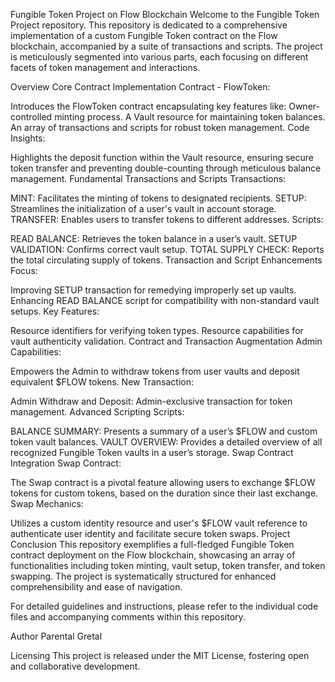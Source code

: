 Fungible Token Project on Flow Blockchain
Welcome to the Fungible Token Project repository. This repository is dedicated to a comprehensive implementation of a custom Fungible Token contract on the Flow blockchain, accompanied by a suite of transactions and scripts. The project is meticulously segmented into various parts, each focusing on different facets of token management and interactions.

Overview
Core Contract Implementation
Contract - FlowToken:

Introduces the FlowToken contract encapsulating key features like:
Owner-controlled minting process.
A Vault resource for maintaining token balances.
An array of transactions and scripts for robust token management.
Code Insights:

Highlights the deposit function within the Vault resource, ensuring secure token transfer and preventing double-counting through meticulous balance management.
Fundamental Transactions and Scripts
Transactions:

MINT: Facilitates the minting of tokens to designated recipients.
SETUP: Streamlines the initialization of a user's vault in account storage.
TRANSFER: Enables users to transfer tokens to different addresses.
Scripts:

READ BALANCE: Retrieves the token balance in a user’s vault.
SETUP VALIDATION: Confirms correct vault setup.
TOTAL SUPPLY CHECK: Reports the total circulating supply of tokens.
Transaction and Script Enhancements
Focus:

Improving SETUP transaction for remedying improperly set up vaults.
Enhancing READ BALANCE script for compatibility with non-standard vault setups.
Key Features:

Resource identifiers for verifying token types.
Resource capabilities for vault authenticity validation.
Contract and Transaction Augmentation
Admin Capabilities:

Empowers the Admin to withdraw tokens from user vaults and deposit equivalent $FLOW tokens.
New Transaction:

Admin Withdraw and Deposit: Admin-exclusive transaction for token management.
Advanced Scripting
Scripts:

BALANCE SUMMARY: Presents a summary of a user’s $FLOW and custom token vault balances.
VAULT OVERVIEW: Provides a detailed overview of all recognized Fungible Token vaults in a user’s storage.
Swap Contract Integration
Swap Contract:

The Swap contract is a pivotal feature allowing users to exchange $FLOW tokens for custom tokens, based on the duration since their last exchange.
Swap Mechanics:

Utilizes a custom identity resource and user's $FLOW vault reference to authenticate user identity and facilitate secure token swaps.
Project Conclusion
This repository exemplifies a full-fledged Fungible Token contract deployment on the Flow blockchain, showcasing an array of functionalities including token minting, vault setup, token transfer, and token swapping. The project is systematically structured for enhanced comprehensibility and ease of navigation.

For detailed guidelines and instructions, please refer to the individual code files and accompanying comments within this repository.

Author
Parental Gretal

Licensing
This project is released under the MIT License, fostering open and collaborative development.
